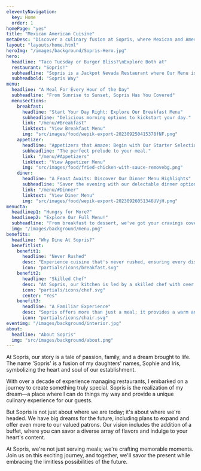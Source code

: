 ```yaml
---
eleventyNavigation:
  key: Home
  order: 1
homePage: "yes"
title: "Mexican American Cuisine"
metaDesc: "Discover a culinary fusion at Sopris, where Mexican and American flavors unite. From our never-rushed dining experience to the thrill of game-day events and Taco Tuesday extravaganzas, immerse yourself in a warm, familiar ambiance"
layout: "layouts/home.html"
heroImg: "/images/background/Sopris-Hero.jpg"
hero:
  headline: "Taco Tuesday or Burger Bliss?\nExplore Both at"
  restaurant: "Sopris!"
  subheadline: "Sopris is a Jackpot Nevada Restaurant where Our Menu is Your Playground: Tacos, Burgers, and More the "
  subheadbold: "Sopris Way"
menu:
  headline: "A Meal For Every Hour of the Day"
  subheadline: "From Sunrise to Sunset, Sopris Has You Covered"
  menusections:
    breakfast:
      headline: "Start Your Day Right: Explore Our Breakfast Menu"
      subheadline: "Delicious morning options to kickstart your day."
      link: "/menu/#Breakfast"
      linktext: "View Breakfast Menu"
      img: "src/images/food/wepik-export-202309250415378fNF.png"
    appetizer:
      headline: "Appetizers that Amaze: Begin with Our Starter Selection"
      subheadline: "The perfect prelude to your meal."
      link: "/menu/#Appetizers"
      linktext: "View Appetizer Menu"
      img: "src/images/food/fried-chicken-with-sauce-removebg.png"
    diner:
      headline: "A Feast Awaits: Discover Our Dinner Menu Highlights"
      subheadline: "Savor the evening with our delectable dinner options."
      link: "/menu/#Dinner"
      linktext: "View Diner Menu"
      img: "src/images/food/wepik-export-20230926051346UVjH.png"
menucta:
  headlinep1: "Hungry for More?"
  headlinep2: "Explore Our Full Menu!"
  subheadline: "From breakfast to dessert, we've got your cravings covered."
  img: "/images/background/menu.png"
benefits:
  headline: "Why Dine At Sopris?"
  benefitlist:
    benefit1:
      headline: "Never Rushed"
      desc: "Experience cuisine that's never rushed, ensuring every dish is prepared with care and expertise."
      icon: "partials/icons/breakfast.svg"
    benefit2:
      headline: "Skilled Chef"
      desc: "At Sopris, our kitchen is led by a skilled chef with over a decade of culinary expertise."
      icon: "partials/icons/chef.svg"
      center: "Yes"
    benefit3:
      headline: "A Familiar Experience"
      desc: "Sopris offers more than just a meal; it provides a warm and welcoming ambiance that makes you feel right at home."
      icon: "partials/icons/chair.svg"
eventimg: "/images/background/interior.jpg"
about:
  headline: "About Sopris"
  img: "src/images/background/about.png"
---
```


At Sopris, our story is a tale of passion, family, and a dream brought to life. The name 'Sopris' is a fusion of my daughters' names, Sophie and Iris, symbolizing the heart and soul of our establishment.

With over a decade of experience managing restaurants, I embarked on a journey to create something truly special. Sopris is the realization of my dream—a place where I can do things my way and provide a unique culinary experience for our guests.

But Sopris is not just about where we are today; it's about where we're headed. We have big dreams for the future, including plans to expand and offer even more to our valued patrons. Our vision includes the addition of a buffet, where you can savor a diverse array of flavors and indulge to your heart's content.

At Sopris, we're not just serving meals; we're crafting memorable moments. Join us on this exciting journey, and together, we'll savor the present while embracing the limitless possibilities of the future.